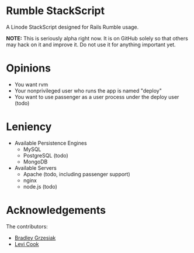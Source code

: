 Rumble StackScript
==================

A Linode StackScript designed for Rails Rumble usage.

**NOTE:** This is seriously alpha right now. It is on GitHub solely so that others may hack on it and improve it. Do not use it for anything important yet.

Opinions
========

* You want rvm
* Your nonprivileged user who runs the app is named "deploy"
* You want to use passenger as a user process under the deploy user (todo)

Leniency
========

* Available Persistence Engines
  * MySQL
  * PostgreSQL (todo)
  * MongoDB
* Available Servers
  * Apache (todo, including passenger support)
  * nginx
  * node.js (todo)

Acknowledgements
================

The contributors:

* [Bradley Grzesiak](http://github.com/listophy)
* [Levi Cook](http://github.com/levicook)
